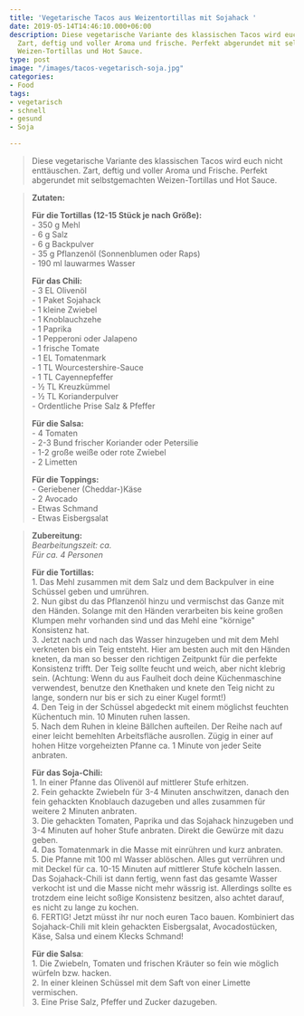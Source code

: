 ```yaml
---
title: 'Vegetarische Tacos aus Weizentortillas mit Sojahack '
date: 2019-05-14T14:46:10.000+06:00
description: Diese vegetarische Variante des klassischen Tacos wird euch nicht enttäuschen.
  Zart, deftig und voller Aroma und frische. Perfekt abgerundet mit selbstgemachten
  Weizen-Tortillas und Hot Sauce.
type: post
image: "/images/tacos-vegetarisch-soja.jpg"
categories:
- Food
tags:
- vegetarisch
- schnell
- gesund
- Soja

---
```

> Diese vegetarische Variante des klassischen Tacos wird euch nicht enttäuschen. Zart, deftig und voller Aroma und Frische. Perfekt abgerundet mit selbstgemachten Weizen-Tortillas und Hot Sauce.

> **Zutaten:**
>
> **Für die Tortillas (12-15 Stück je nach Größe):**  
> \- 350 g Mehl  
> \- 6 g Salz  
> \- 6 g Backpulver  
> \- 35 g Pflanzenöl (Sonnenblumen oder Raps)  
> \- 190 ml lauwarmes Wasser
>
> **Für das Chili:**  
> \- 3 EL Olivenöl  
> \- 1 Paket Sojahack  
> \- 1 kleine Zwiebel  
> \- 1 Knoblauchzehe  
> \- 1 Paprika  
> \- 1 Pepperoni oder Jalapeno  
> \- 1 frische Tomate  
> \- 1 EL Tomatenmark  
> \- 1 TL Wourcestershire-Sauce  
> \- 1 TL Cayennepfeffer  
> \- ½ TL Kreuzkümmel  
> \- ½ TL Korianderpulver  
> \- Ordentliche Prise Salz & Pfeffer
>
> **Für die Salsa:**  
> \- 4 Tomaten  
> \- 2-3 Bund frischer Koriander oder Petersilie  
> \- 1-2 große weiße oder rote Zwiebel  
> \- 2 Limetten
>
> **Für die Toppings:**  
> \- Geriebener (Cheddar-)Käse  
> \- 2 Avocado  
> \- Etwas Schmand  
> \- Etwas Eisbergsalat

> **Zubereitung:**  
> _Bearbeitungszeit: ca.  
> Für ca. 4 Personen_
>
> **Für die Tortillas:**  
> 1\. Das Mehl zusammen mit dem Salz und dem Backpulver in eine Schüssel geben und umrühren.  
> 2\. Nun gibst du das Pflanzenöl hinzu und vermischst das Ganze mit den Händen. Solange mit den Händen verarbeiten bis keine großen Klumpen mehr vorhanden sind und das Mehl eine "körnige" Konsistenz hat.  
> 3\. Jetzt nach und nach das Wasser hinzugeben und mit dem Mehl verkneten bis ein Teig entsteht. Hier am besten auch mit den Händen kneten, da man so besser den richtigen Zeitpunkt für die perfekte Konsistenz trifft. Der Teig sollte feucht und weich, aber nicht klebrig sein. (Achtung: Wenn du aus Faulheit doch deine Küchenmaschine verwendest, benutze den Knethaken und knete den Teig nicht zu lange, sondern nur bis er sich zu einer Kugel formt!)  
> 4\. Den Teig in der Schüssel abgedeckt mit einem möglichst feuchten Küchentuch min. 10 Minuten ruhen lassen.  
> 5\. Nach dem Ruhen in kleine Bällchen aufteilen. Der Reihe nach  auf einer leicht bemehlten Arbeitsfläche ausrollen. Zügig in einer auf hohen Hitze vorgeheizten Pfanne ca. 1 Minute von jeder Seite anbraten.
>
> **Für das Soja-Chili:**  
> 1\. In einer Pfanne das Olivenöl auf mittlerer Stufe erhitzen.  
> 2\. Fein gehackte Zwiebeln für 3-4 Minuten anschwitzen, danach den fein gehackten Knoblauch dazugeben und alles zusammen für weitere 2 Minuten anbraten.  
> 3\. Die gehackten Tomaten, Paprika und das Sojahack hinzugeben und 3-4 Minuten auf hoher Stufe anbraten. Direkt die Gewürze mit dazu geben.  
> 4\. Das Tomatenmark in die Masse mit einrühren und kurz anbraten.  
> 5\. Die Pfanne mit 100 ml Wasser ablöschen. Alles gut verrühren und mit Deckel für ca. 10-15 Minuten auf mittlerer Stufe köcheln lassen. Das Sojahack-Chili ist dann fertig, wenn fast das gesamte Wasser verkocht ist und die Masse nicht mehr wässrig ist. Allerdings sollte es trotzdem eine leicht soßige Konsistenz besitzen, also achtet darauf, es nicht zu lange zu kochen.  
> 6\. FERTIG! Jetzt müsst ihr nur noch euren Taco bauen. Kombiniert das Sojahack-Chili mit klein gehackten Eisbergsalat, Avocadostücken, Käse, Salsa und einem Klecks Schmand!
>
> **Für die Salsa**:  
> 1\. Die Zwiebeln, Tomaten und frischen Kräuter so fein wie möglich würfeln bzw. hacken.  
> 2\. In einer kleinen Schüssel mit dem Saft von einer Limette vermischen.  
> 3\. Eine Prise Salz, Pfeffer und Zucker dazugeben.